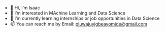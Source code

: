 - 👋 Hi, I’m Isaac
- 👀 I’m interested in MAchine Learning and Data Science
- 🌱 I’m currently learning internships or job opportunities in Data Science
- 📫 You can reach me by Email: pluwajuyigbeayomide@gmail.com
  


<!---
IsaacGcfr/IsaacGcfr is a ✨ special ✨ repository because its `README.md` (this file) appears on your GitHub profile.
You can click the Preview link to take a look at your changes.
--->
